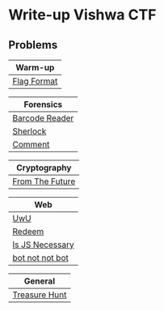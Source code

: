 # Write-up Vishwa CTF

## Problems

| Warm-up  |
| ------------- |
| [Flag Format](Warm-up/Flag%20Format/README.md)|

| Forensics  |
| ------------- |
| [Barcode Reader](/Forensics/Barcode%20Reader/README.md)|
| [Sherlock](/Forensics/Sherlock/README.md)|
| [Comment](/Forensics/Comment/README.md)|

| Cryptography  |
| ------------- |
| [From The Future](/Cryptography/From%20The%20Future/README.md)|

| Web  |
| ------------- |
| [UwU](/General/UwU/README.md)|
| [Redeem](/General/Redeem/README.md)|
| [Is JS Necessary](/General/Is%20JS%20Necessary/README.md)|
| [bot not not bot](/General/bot%20not%20not%20bot/README.md)|

| General  |
| ------------- |
| [Treasure Hunt](/Web/Treasure%20Hunt/README.md)|
